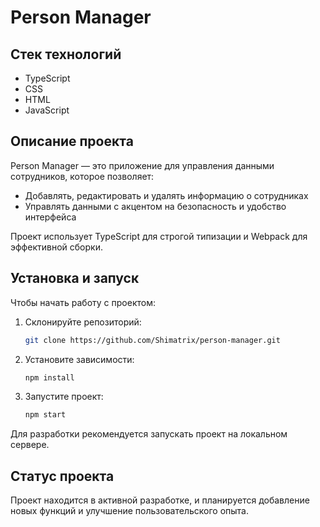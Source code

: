 # Person Manager

## Стек технологий
- TypeScript
- CSS
- HTML
- JavaScript

## Описание проекта
Person Manager — это приложение для управления данными сотрудников, которое позволяет:
- Добавлять, редактировать и удалять информацию о сотрудниках
- Управлять данными с акцентом на безопасность и удобство интерфейса

Проект использует TypeScript для строгой типизации и Webpack для эффективной сборки.

## Установка и запуск
Чтобы начать работу с проектом:

1. Склонируйте репозиторий:
    ```bash
    git clone https://github.com/Shimatrix/person-manager.git
    ```
2. Установите зависимости:
    ```bash
    npm install
    ```
3. Запустите проект:
    ```bash
    npm start
    ```

Для разработки рекомендуется запускать проект на локальном сервере.

## Статус проекта
Проект находится в активной разработке, и планируется добавление новых функций и улучшение пользовательского опыта.
